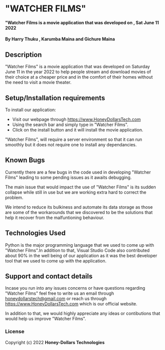 # "WATCHER FILMS"
#### "Watcher Films is a movie application that was developed on , Sat June 11 2022
#### By **Harry Thuku , Karumba Maina and Gichure Maina**
## Description
"Watcher Films" is a movie application that was developed on Saturday June 11 in the year 2022 to help people stream and download movies of their choice at a cheaper price and in the comfort of their homes without the need to visit a movie theater. 

## Setup/Installation requirements
To install our application:
* Visit our webpage through https://www.HoneyDollarsTech.com
* Using the search bar and simply type in "Watcher Films".
* Click on the install button and it will install the movie application.

"Watcher Films", will require a server environment so that it can run smoothly but it does not require one to install any dependancies.

## Known Bugs
Currently there are a few bugs in the code used in developing "Watcher Films" leading to some pending issues as it awaits debugging.

The main issue that would impact the use of "Watcher Films" is its sudden collapse while still in use but we are working extra hard to correct the problem.

We intend to reduce its bulkiness and automate its data storage as those are some of the workarounds that we discovered to be the solutions that help it recover from the malfuntioning behaviour.
## Technologies Used
Python is the major programming language that we used to come up with "Watcher Films".In addition to that, Visual Studio Code also contributed about 90% in the well being of our application as it was the best developer tool that we used to come up with the application.
## Support and contact details
Incase you run into any issues concerns or have questions regarding "Watcher Films" feel free to write us an email through honeydollarstech@gmail.com or reach us through https://www.HoneyDollarsTech.com which is our official website.

In addition to that, we would highly appreciate any ideas or contibutions that would help us improve "Watcher Films".
### License
Copyright (c) 2022 **Honey-Dollars Technologies**